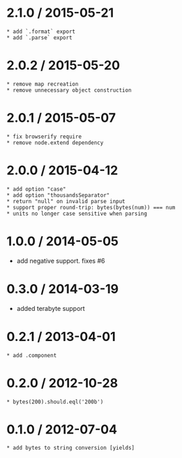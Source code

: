 2.1.0 / 2015-05-21
==================

    * add `.format` export
    * add `.parse` export

2.0.2 / 2015-05-20
==================

    * remove map recreation
    * remove unnecessary object construction

2.0.1 / 2015-05-07
==================

    * fix browserify require
    * remove node.extend dependency

2.0.0 / 2015-04-12
==================

    * add option "case"
    * add option "thousandsSeparator"
    * return "null" on invalid parse input
    * support proper round-trip: bytes(bytes(num)) === num
    * units no longer case sensitive when parsing

1.0.0 / 2014-05-05
==================

 * add negative support. fixes #6

0.3.0 / 2014-03-19
==================

 * added terabyte support

0.2.1 / 2013-04-01
==================

    * add .component

0.2.0 / 2012-10-28
==================

    * bytes(200).should.eql('200b')

0.1.0 / 2012-07-04
==================

    * add bytes to string conversion [yields]
